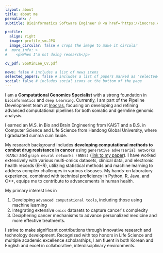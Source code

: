 ```yaml
---
layout: about
title: about me
permalink: /
subtitle: Bioinformatics Software Engineer @ <a href='https://inocras.com/' target="_blank">Inocras. Inc</a> | <a href='https://www.linkedin.com/in/soominll/' target="_blank">Linkedin</a>

profile:
  align: right
  image: profile_sm.JPG
  image_circular: false # crops the image to make it circular
#  more_info: >
#    <p>When I'm not doing research</p>

cv_pdf: SooMinLee_CV.pdf

news: false # includes a list of news items
selected_papers: false # includes a list of papers marked as "selected={true}"
social: false # includes social icons at the bottom of the page
---
```


I am a <b>Computational Genomics Specialist</b> with a strong foundation in `bioinformatics` and `deep Learning`. Currently, I am part of the Pipeline Development team at <a href='https://inocras.com/' target="_blank">Inocras</a>, focusing on developing and refining advanced computational pipelines for both somatic and germline genomic analysis.

I earned an M.S. in Bio and Brain Engineering from KAIST and a B.S. in Computer Science and Life Science from Handong Global University, where I graduated summa cum laude. 

My research background includes <b>developing computational methods to combat drug resistance in cancer</b> using `generative adversarial networks (GANs)` and `graph neural networks (GNNs)` ([link to my paper](https://pubmed.ncbi.nlm.nih.gov/38034356/)). I have worked extensively with various multi-omics datasets, clinical data, and electronic health records (EHR), utilizing statistical methods and machine learning to address complex challenges in various diseases. My hands-on laboratory experience, combined with technical proficiency in Python, R, Java, and C++, equips me to contribute to advancements in human health.

My primary interest lies in
  1. Developing `advanced computational tools`, including those using machine learning
  2. Integrating extensive `omics` datasets to capture cancer's complexity
  3. Deciphering cancer mechanisms to advance personalized medicine and more effective treatments.
  
I strive to make significant contributions through innovative research and technology development. Recognized with top honors in Life Science and multiple academic excellence scholarships, I am fluent in both Korean and English and excel in collaborative, interdisciplinary environments.


<!-- Link to your social media connections, too. This theme is set up to use [Font Awesome icons](https://fontawesome.com/) and [Academicons](https://jpswalsh.github.io/academicons/), like the ones below. Add your Facebook, Twitter, LinkedIn, Google Scholar, or just disable all of them. -->
